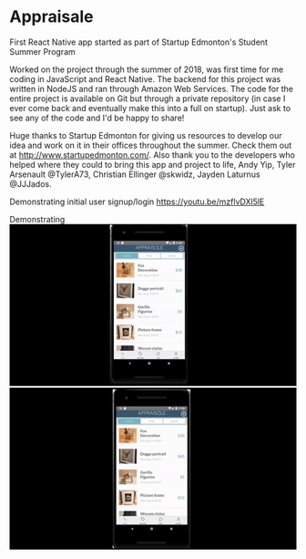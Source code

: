 # Appraisale
First React Native app started as part of Startup Edmonton's Student Summer Program

Worked on the project through the summer of 2018, was first time for me coding in JavaScript and React Native.
The backend for this project was written in NodeJS and ran through Amazon Web Services. The code for the entire project is available on Git but through a private repository (in case I ever come back and eventually make this into a full on startup). Just ask to see any of the code and I'd be happy to share!

Huge thanks to Startup Edmonton for giving us resources to develop our idea and work on it in their offices throughout the summer. Check them out at http://www.startupedmonton.com/. Also thank you to the developers who helped where they could to bring this app and project to life, Andy Yip, Tyler Arsenault @TylerA73, Christian Ellinger @skwidz, Jayden Laturnus @JJJados.

Demonstrating initial user signup/login
https://youtu.be/mzflvDXl5lE

Demonstrating 
![](vid2.gif)
![](vid3.gif)
